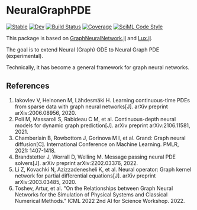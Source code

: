 # NeuralGraphPDE

[![Stable](https://img.shields.io/badge/docs-stable-blue.svg)](https://YichengDWu.github.io/NeuralGraphPDE.jl/stable/)
[![Dev](https://img.shields.io/badge/docs-dev-blue.svg)](https://YichengDWu.github.io/NeuralGraphPDE.jl/dev/)
[![Build Status](https://github.com/YichengDWu/NeuralGraphPDE.jl/actions/workflows/CI.yml/badge.svg?branch=main)](https://github.com/YichengDWu/NeuralGraphPDE.jl/actions/workflows/CI.yml?query=branch%3Amain)
[![Coverage](https://codecov.io/gh/YichengDWu/NeuralGraphPDE.jl/branch/main/graph/badge.svg)](https://codecov.io/gh/YichengDWu/NeuralGraphPDE.jl)
[![SciML Code Style](https://img.shields.io/static/v1?label=code%20style&message=SciML&color=9558b2&labelColor=389826)](https://github.com/SciML/SciMLStyle)

This package is based on [GraphNeuralNetwork.jl](https://github.com/CarloLucibello/GraphNeuralNetworks.jl) and [Lux.jl](https://github.com/avik-pal/Lux.jl).

The goal is to extend Neural (Graph) ODE to Neural Graph PDE (experimental).

Technically, it has become a general framework for graph neural networks.

## References

 1. Iakovlev V, Heinonen M, Lähdesmäki H. Learning continuous-time PDEs from sparse data with graph neural networks[J]. arXiv preprint arXiv:2006.08956, 2020.
 2. Poli M, Massaroli S, Rabideau C M, et al. Continuous-depth neural models for dynamic graph prediction[J]. arXiv preprint arXiv:2106.11581, 2021.
 3. Chamberlain B, Rowbottom J, Gorinova M I, et al. Grand: Graph neural diffusion[C]. International Conference on Machine Learning. PMLR, 2021: 1407-1418.
 4. Brandstetter J, Worrall D, Welling M. Message passing neural PDE solvers[J]. arXiv preprint arXiv:2202.03376, 2022.
 5. Li Z, Kovachki N, Azizzadenesheli K, et al. Neural operator: Graph kernel network for partial differential equations[J]. arXiv preprint arXiv:2003.03485, 2020.
 6. Toshev, Artur, et al. "On the Relationships between Graph Neural Networks for the Simulation of Physical Systems and Classical Numerical Methods." ICML 2022 2nd AI for Science Workshop. 2022.
